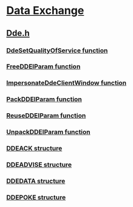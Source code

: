 # [Data Exchange](../_dataxchg/index.md)
## [Dde.h](index.md)
### [DdeSetQualityOfService function](../dde/nf-dde-ddesetqualityofservice.md)
### [FreeDDElParam function](../dde/nf-dde-freeddelparam.md)
### [ImpersonateDdeClientWindow function](../dde/nf-dde-impersonateddeclientwindow.md)
### [PackDDElParam function](../dde/nf-dde-packddelparam.md)
### [ReuseDDElParam function](../dde/nf-dde-reuseddelparam.md)
### [UnpackDDElParam function](../dde/nf-dde-unpackddelparam.md)
### [DDEACK structure](../dde/ns-dde-ddeack.md)
### [DDEADVISE structure](../dde/ns-dde-ddeadvise.md)
### [DDEDATA structure](../dde/ns-dde-ddedata.md)
### [DDEPOKE structure](../dde/ns-dde-ddepoke.md)
